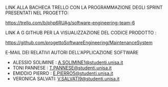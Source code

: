 LINK ALLA BACHECA TRELLO CON LA PROGRAMMAZIONE DEGLI SPRINT PRESENTATI NEL PROGETTO:

https://trello.com/b/php6RUAg/software-engineering-team-6

LINK A  G GITHUB PER LA VISUALIZZAZIONE DEL CODICE PRODOTTO :

https://github.com/progettoSoftwareEngineering/MaintenanceSystem

E-MAIL DEI RELATIVI AUTORI DELL'APPLICAZIONE SOFTWARE 
- ALESSIO SOLIMINE :  A.SOLIMINE1@studenti.unisa.it
- TONI PANNESE :  T.PANNESE@studenti.unisa.it
- EMIDDIO  PIERRO :  E.PIERRO5@studenti.unisa.it
 - VERONICA SALVATI:  V.SALVATI9@studenti.unisa.it
